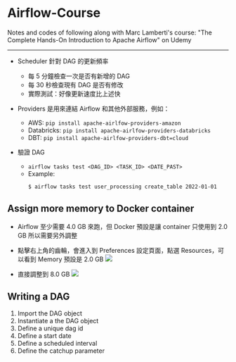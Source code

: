 # Airflow-Course
Notes and codes of following along with Marc Lamberti's course: "The Complete Hands-On Introduction to Apache Airflow" on Udemy

---

- Scheduler 針對 DAG 的更新頻率
    - 每 5 分鐘檢查一次是否有新增的 DAG
    - 每 30 秒檢查現有 DAG 是否有修改
    - 實際測試：好像更新速度比上述快

- Providers 是用來連結 Airflow 和其他外部服務，例如：
    - AWS: `pip install apache-airlfow-providers-amazon`
    - Databricks: `pip install apache-airlfow-providers-databricks`
    - DBT: `pip install apache-airlfow-providers-dbt=cloud`

- 驗證 DAG
    - ```airflow tasks test <DAG_ID> <TASK_ID> <DATE_PAST>```
    - Example:
        ```bash
        $ airflow tasks test user_processing create_table 2022-01-01
        ```

## Assign more memory to Docker container

- Airflow 至少需要 4.0 GB 來跑，但 Docker 預設是讓 container 只使用到 2.0 GB
所以需要另外調整

- 點擊右上角的齒輪，會進入到 Preferences 設定頁面，點選 Resources，可以看到 Memory 預設是 2.0 GB
![](https://i.imgur.com/6vjqbyY.png)

- 直接調整到 8.0 GB
![](https://i.imgur.com/EPm8aL3.png)


## Writing a DAG
1. Import the DAG object
2. Instantiate a the DAG object
3. Define a unique dag id
4. Define a start date
5. Define a scheduled interval
6. Define the catchup parameter

